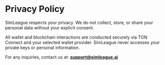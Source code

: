 # Privacy Policy

SimLeague respects your privacy. We do not collect, store, or share your personal data without your explicit consent.

All wallet and blockchain interactions are conducted securely via TON Connect and your selected wallet provider. SimLeague never accesses your private keys or personal information.

For any inquiries, contact us at: **support@simleague.ai**


